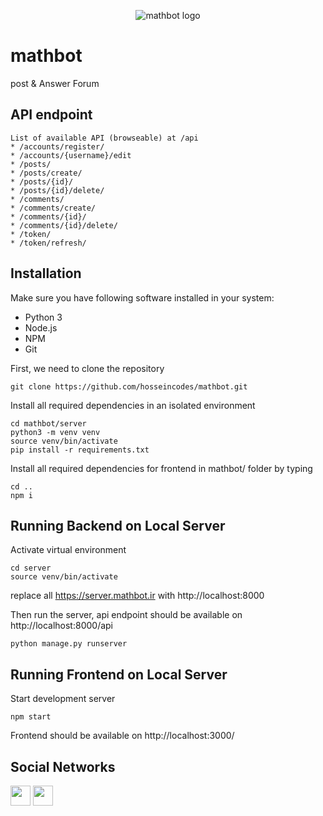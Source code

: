 <p align="center">
  <img src="mathbot.jpg" alt="mathbot logo" />
</p>

# mathbot

post & Answer Forum

## API endpoint

```
List of available API (browseable) at /api
* /accounts/register/
* /accounts/{username}/edit
* /posts/
* /posts/create/
* /posts/{id}/
* /posts/{id}/delete/
* /comments/
* /comments/create/
* /comments/{id}/
* /comments/{id}/delete/
* /token/
* /token/refresh/
```

## Installation

Make sure you have following software installed in your system:

- Python 3
- Node.js
- NPM
- Git

First, we need to clone the repository

```
git clone https://github.com/hosseincodes/mathbot.git
```

Install all required dependencies in an isolated environment

```
cd mathbot/server
python3 -m venv venv
source venv/bin/activate
pip install -r requirements.txt
```

Install all required dependencies for frontend in mathbot/ folder by typing

```
cd ..
npm i
```

## Running Backend on Local Server

Activate virtual environment

```
cd server
source venv/bin/activate
```

replace all https://server.mathbot.ir with http://localhost:8000

Then run the server, api endpoint should be available on http://localhost:8000/api

```
python manage.py runserver
```

## Running Frontend on Local Server

Start development server

```
npm start
```

Frontend should be available on http://localhost:3000/

## Social Networks

[<img src="https://www.vectorlogo.zone/logos/instagram/instagram-tile.svg" width="32">](https://www.instagram.com/themathbot)
[<img src="https://www.vectorlogo.zone/logos/telegram/telegram-tile.svg" width="32">](http://t.me/math_20_bot)
